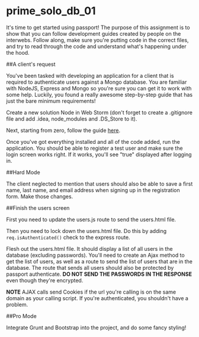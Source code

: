 # prime_solo_db_01

It's time to get started using passport! The purpose of this assignment is to show that you can follow development guides created by people on the interwebs. Follow along, make sure you're putting code in the correct files, and try to read through the code and understand what's happening under the hood. 

##A client's request

You've been tasked with developing an application for a client that is required to authenticate users against a Mongo database. You are familiar with NodeJS, Express and Mongo so you're sure you can get it to work with some help. Luckily, you found a really awesome step-by-step guide that has just the bare minimum requirements!

Create a new solution Node in Web Storm (don't forget to create a .gitignore file and add .idea, node_modules and .DS_Store to it).

Next, starting from zero, follow the guide [here](https://docs.google.com/a/primeacademy.io/document/d/1SRq1ubPt0AUn8VybhZZ6fBqOoKaKlPIwScycJzFeAFQ/edit?usp=sharing).


Once you've got everything installed and all of the code added, run the application. You should be able to register a test user and make sure the login screen works right. If it works, you'll see "true" displayed after logging in.

##Hard Mode

The client neglected to mention that users should also be able to save a first name, last name, and email address when signing up in the registration form. Make those changes. 

##Finish the users screen

First you need to update the users.js route to send the users.html file.

Then you need to lock down the users.html file. Do this by adding `req.isAuthenticated()` check to the express route.

Flesh out the users.html file. It should display a list of all users in the database (excluding passwords). You'll need to create an Ajax method to get the list of users, as well as a route to send the list of users that are in the database. The route that sends all users should also be protected by passport authenticate. **DO NOT SEND THE PASSWORDS IN THE RESPONSE** even though they're encrypted. 

**NOTE**
AJAX calls send Cookies if the url you're calling is on the same domain as your calling script. If you're authenticated, you shouldn't have a problem.

##Pro Mode

Integrate Grunt and Bootstrap into the project, and do some fancy styling!



